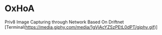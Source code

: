 # OxHoA
Priv8 Image Capturing through Network Based On Driftnet
[Terminal(https://media.giphy.com/media/1gVjAcYZSzPEtL0dPT/giphy.gif)]
